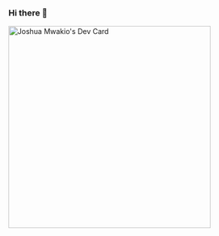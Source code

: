 ### Hi there 👋

<!--
**joshmwakio/joshmwakio** is a ✨ _special_ ✨ repository because its `README.md` (this file) appears on your GitHub profile.

Here are some ideas to get you started:

- 🔭 I’m currently working on ...
- 🌱 I’m currently learning ...
- 👯 I’m looking to collaborate on ...
- 🤔 I’m looking for help with ...
- 💬 Ask me about ...
- 📫 How to reach me: ...
- 😄 Pronouns: ...
- ⚡ Fun fact: ...
-->
<a href="https://app.daily.dev/Josh_Mwakio"><img src="https://api.daily.dev/devcards/7c8011e3507d42a29344c67fb5ab9ada.png?r=8md" width="400" alt="Joshua Mwakio's Dev Card"/></a>
